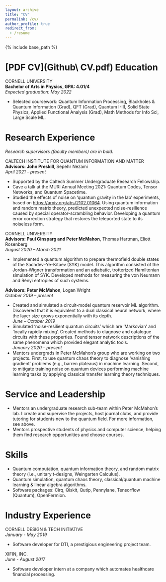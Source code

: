 ```yaml
---
layout: archive
title: "CV"
permalink: /cv/
author_profile: true
redirect_from:
  - /resume
---
```


{% include base_path %}

[PDF CV](Github\ CV.pdf)
Education
======
CORNELL UNIVERSITY  
**Bachelor of Arts in Physics, GPA: 4.01/4**  
*Expected graduation: May 2022*  
* Selected coursework: Quantum Information Processing, Blackholes & Quantum Information (Grad), QFT (Grad), Quantum I-III, Solid State Physics, Applied Functional Analysis (Grad), Math Methods for Info Sci, Large Scale ML.  

Research Experience
======
*Research supervisors (faculty members) are in bold.*  

CALTECH INSTITUTE FOR QUANTUM INFORMATION AND MATTER  
**Advisors: John Preskill**, Sepehr Nezami  
*April 2021 – present*  
* Supported by the Caltech Summer Undergraduate Research Fellowship.  
* Gave a talk at the MURI Annual Meeting 2021: Quantum Codes, Tensor Networks, and Quantum Spacetime.  
* Studied the effects of noise on ‘quantum gravity in the lab’ experiments, based on https://arxiv.org/abs/2102.01064. Using quantum information and random matrix theory, predicted unexpected noise-resilience caused by special operator-scrambling behavior. Developing a quantum error correction strategy that restores the teleported state to its noiseless form.  

CORNELL UNIVERSITY  
**Advisors: Paul Ginsparg and Peter McMahon**, Thomas Hartman, Eliott Rosenberg  
*August 2020 – March 2021*  
* Implemented a quantum algorithm to prepare thermofield double states of the Sachdev–Ye–Kitaev (SYK) model. This algorithm consisted of the Jordan-Wigner transformation and an adiabatic, trotterized Hamiltonian simulation of SYK. Developed methods for measuring the von Neumann and Rényi entropies of such systems.  

**Advisors: Peter McMahon**, Logan Wright  
*October 2019 – present*  
* Created and simulated a circuit-model quantum reservoir ML algorithm. Discovered that it is equivalent to a dual classical neural network, where the layer size grows exponentially with its depth.  
*June – October 2019*  
* Simulated ‘noise-resilient quantum circuits’ which are ‘Markovian’ and ‘locally rapidly mixing’. Created methods to diagnose and catalogue circuits with these properties. Found tensor network descriptions of the same phenomena which provided elegant analytic tools.  
*January 2020 – present*  
* Mentors undergrads in Peter McMahon’s group who are working on two projects. First, to use quantum chaos theory to diagnose ‘vanishing gradient’ problems (e.g., barren plateaus) in machine learning. Second, to mitigate training noise on quantum devices performing machine learning tasks by applying classical transfer learning theory techniques.  

Service and Leadership
======
* Mentors an undergraduate research sub-team within Peter McMahon’s lab. I create and supervise the projects, host journal clubs, and provide tutoring for students new to the quantum field. For more information, see above.  
* Mentors prospective students of physics and computer science, helping them find research opportunities and choose courses.  

Skills
======
* Quantum computation, quantum information theory, and random matrix theory (i.e., unitary t-designs, Weingarten Calculus).  
* Quantum simulation, quantum chaos theory, classical/quantum machine learning & linear algebra algorithms.  
* Software packages: Cirq, Qiskit, Qutip, Pennylane, Tensorflow (Quantum), OpenFermion.  

Industry Experience
======
CORNELL DESIGN & TECH INITIATIVE  
*January - May 2019*  
* Software developer for DTI, a prestigious engineering project team.  

XIFIN, INC.  
*June - August 2017*  
* Software developer intern at a company which automates healthcare financial processing.  


<!-- Publications
======
  <ul>{% for post in site.publications %}
    {% include archive-single-cv.html %}
  {% endfor %}</ul>
  
Talks
======
  <ul>{% for post in site.talks %}
    {% include archive-single-talk-cv.html %}
  {% endfor %}</ul>
  
Teaching
======
  <ul>{% for post in site.teaching %}
    {% include archive-single-cv.html %}
  {% endfor %}</ul> -->
